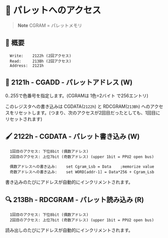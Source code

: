 # 🎨 パレットへのアクセス

> **Note** CGRAM = パレットメモリ

## 🔰 概要

```
  Write:    2122h (2回アクセス)
  Read:     213Bh (2回アクセス)
  Address:  2121h
```

## 📮 2121h - CGADD - パレットアドレス (W)

0..255で色番号を指定します。(CGRAMは 1色=2バイト で256エントリ)

このレジスタへの書き込みは CGDATA(`2122h`) と RDCGRAM(`213Bh`) へのアクセスをリセットします。(つまり、次のアクセスが2回目だったとしても、1回目にリセットされます)

## 🖌 2122h - CGDATA - パレット書き込み (W)

```
  1回目のアクセス: 下位8bit (偶数アドレス)
  2回目のアクセス: 上位7bit (奇数アドレス) (upper 1bit = PPU2 open bus)
```

```
  偶数アドレスへの書き込み:    set Cgram_Lsb = Data    ;memorize value
  奇数アドレスへの書き込み:    set WORD[addr-1] = Data*256 + Cgram_Lsb
```

書き込みのたびにアドレスが自動的にインクリメントされます。

## 🔍 213Bh - RDCGRAM - パレット読み込み (R)

```
  1回目のアクセス: 下位8bit (偶数アドレス)
  2回目のアクセス: 上位7bit (奇数アドレス) (upper 1bit = PPU2 open bus)
```

読み出しのたびにアドレスが自動的にインクリメントされます。

